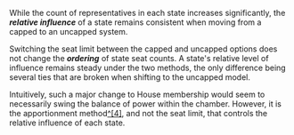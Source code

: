 While the count of representatives in each state increases significantly, the ***relative influence*** of a state remains consistent when moving from a capped to an uncapped system.  

Switching the seat limit between the capped and uncapped options does not change the ***ordering*** of state seat counts. A state's relative level of influence remains steady under the two methods, the only difference being several ties that are broken when shifting to the uncapped model.  

Intuitively, such a major change to House membership would seem to necessarily swing the balance of power within the chamber. However, it is the apportionment method[^[4]](#references), and not the seat limit, that controls the relative influence of each state.  